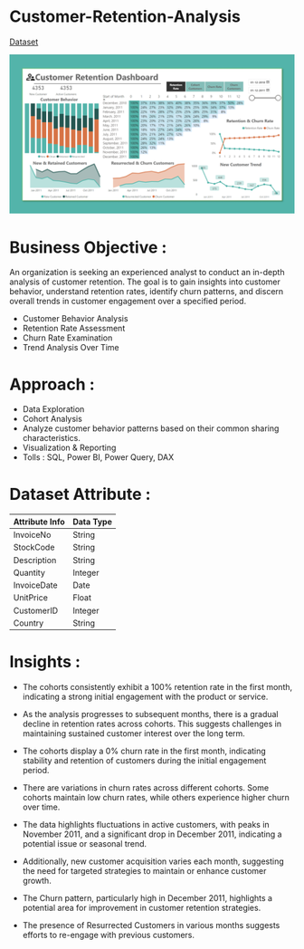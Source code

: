 # Customer-Retention-Analysis

[Dataset](https://archive.ics.uci.edu/dataset/352/online+retail)

![This is an image](https://github.com/sjpradhan/Customer-Retention-Analysis/blob/gh-pages/Dashboard.png)

# Business Objective :

An organization is seeking an experienced analyst to conduct an in-depth analysis of customer retention. The goal is to gain insights into customer behavior, understand retention rates, identify churn patterns, and discern overall trends in customer engagement over a specified period.

- Customer Behavior Analysis
- Retention Rate Assessment
- Churn Rate Examination
- Trend Analysis Over Time

# Approach :

- Data Exploration
- Cohort Analysis
- Analyze customer behavior patterns based on their common sharing characteristics.
- Visualization & Reporting
- Tolls : SQL, Power BI, Power Query, DAX

# Dataset Attribute :

| Attribute  Info   | Data Type |
|---------------|-----------|
| InvoiceNo     | String    |
| StockCode     | String    |
| Description   | String    |
| Quantity      | Integer   |
| InvoiceDate   | Date      |
| UnitPrice     | Float     |
| CustomerID    | Integer   |
| Country       | String    |

# Insights :

- The cohorts consistently exhibit a 100% retention rate in the first month, indicating a strong initial engagement with the product or service.

- As the analysis progresses to subsequent months, there is a gradual decline in retention rates across cohorts. This suggests challenges in maintaining sustained customer interest over the long term.

- The cohorts display a 0% churn rate in the first month, indicating stability and retention of customers during the initial engagement period.

- There are variations in churn rates across different cohorts. Some cohorts maintain low churn rates, while others experience higher churn over time.

- The data highlights fluctuations in active customers, with peaks in November 2011, and a significant drop in December 2011, indicating a potential issue or seasonal trend. 

- Additionally, new customer acquisition varies each month, suggesting the need for targeted strategies to maintain or enhance customer growth. 

- The Churn pattern, particularly high in December 2011, highlights a potential area for improvement in customer retention strategies.

- The presence of Resurrected Customers in various months suggests efforts to re-engage with previous customers.

